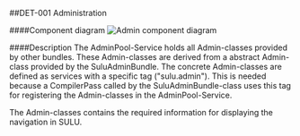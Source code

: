 ##DET-001 Administration

####Component diagram
![Admin component diagram](https://raw.github.com/massiveart/sulu-docs/master/detail-specification/images/admin_diagram.png)

####Description
The AdminPool-Service holds all Admin-classes provided by other bundles. These Admin-classes are derived from a abstract Admin-class provided by the SuluAdminBundle. The concrete Admin-classes are defined as services with a specific tag ("sulu.admin"). This is needed because a CompilerPass called by the SuluAdminBundle-class uses this tag for registering the Admin-classes in the AdminPool-Service.

The Admin-classes contains the required information for displaying the navigation in SULU.
